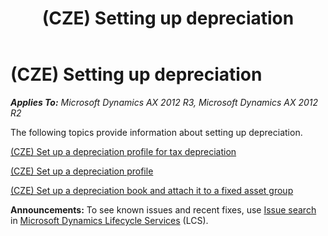 ﻿---
title: (CZE) Setting up depreciation
TOCTitle: (CZE) Setting up depreciation
ms:assetid: df028a33-f1fb-4193-9e94-733166fb8f3a
ms:mtpsurl: https://technet.microsoft.com/en-us/library/JJ710628(v=AX.60)
ms:contentKeyID: 49385025
ms.date: 04/18/2014
mtps_version: v=AX.60
---

# (CZE) Setting up depreciation 


_**Applies To:** Microsoft Dynamics AX 2012 R3, Microsoft Dynamics AX 2012 R2_

The following topics provide information about setting up depreciation.

[(CZE) Set up a depreciation profile for tax depreciation](cze-set-up-a-depreciation-profile-for-tax-depreciation.md)

[(CZE) Set up a depreciation profile](cze-set-up-a-depreciation-profile.md)

[(CZE) Set up a depreciation book and attach it to a fixed asset group](cze-set-up-a-depreciation-book-and-attach-it-to-a-fixed-asset-group.md)

  
**Announcements:** To see known issues and recent fixes, use [Issue search](http://go.microsoft.com/fwlink/?linkid=389258) in [Microsoft Dynamics Lifecycle Services](http://go.microsoft.com/fwlink/?linkid=306505) (LCS).

